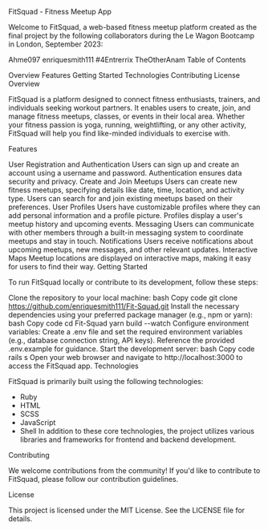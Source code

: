 FitSquad - Fitness Meetup App

Welcome to FitSquad, a web-based fitness meetup platform created as the final project by the following collaborators during the Le Wagon Bootcamp in London, September 2023:

Ahme097
enriquesmith111
#4Entrerrix
TheOtherAnam
Table of Contents

Overview
Features
Getting Started
Technologies
Contributing
License
Overview

FitSquad is a platform designed to connect fitness enthusiasts, trainers, and individuals seeking workout partners. It enables users to create, join, and manage fitness meetups, classes, or events in their local area. Whether your fitness passion is yoga, running, weightlifting, or any other activity, FitSquad will help you find like-minded individuals to exercise with.

Features

User Registration and Authentication
Users can sign up and create an account using a username and password.
Authentication ensures data security and privacy.
Create and Join Meetups
Users can create new fitness meetups, specifying details like date, time, location, and activity type.
Users can search for and join existing meetups based on their preferences.
User Profiles
Users have customizable profiles where they can add personal information and a profile picture.
Profiles display a user's meetup history and upcoming events.
Messaging
Users can communicate with other members through a built-in messaging system to coordinate meetups and stay in touch.
Notifications
Users receive notifications about upcoming meetups, new messages, and other relevant updates.
Interactive Maps
Meetup locations are displayed on interactive maps, making it easy for users to find their way.
Getting Started

To run FitSquad locally or contribute to its development, follow these steps:

Clone the repository to your local machine:
bash
Copy code
git clone https://github.com/enriquesmith111/Fit-Squad.git
Install the necessary dependencies using your preferred package manager (e.g., npm or yarn):
bash
Copy code
cd Fit-Squad
yarn build --watch
Configure environment variables:
Create a .env file and set the required environment variables (e.g., database connection string, API keys).
Reference the provided .env.example for guidance.
Start the development server:
bash
Copy code
rails s
Open your web browser and navigate to http://localhost:3000 to access the FitSquad app.
Technologies

FitSquad is primarily built using the following technologies:

- Ruby 
- HTML 
- SCSS 
- JavaScript 
- Shell 
In addition to these core technologies, the project utilizes various libraries and frameworks for frontend and backend development.

Contributing

We welcome contributions from the community! If you'd like to contribute to FitSquad, please follow our contribution guidelines.

License

This project is licensed under the MIT License. See the LICENSE file for details.
